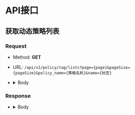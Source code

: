 # API接口

## 获取动态策略列表

### Request

- Method: **GET**
- URL:  ```/api/v1/policy/tag/lists?page={page}&pageSize={pageSize}&policy_name={策略名称}&name={标签}```

- <details>

  <summary>Body</summary>

  ``` json

  ```

</details>

### Response

- <details>

  <summary>Body</summary>

  ``` json
  {
    "msg": {
      "total": 1,
      "page": 1,
      "page_size": 25,
      "items": [
        {
          "id": "61404ff5bb4e33000671e522-61404ff4bb4e33000671e520",
          "name": [
            "WWW-*",
            "Administrator*"
          ],
          "ruleindex": 1,
          "policy_tag": [
            "system_defense"
          ],
          "policy_name": "123"
        }
      ]
    },
    "success": true
  }
  ```

  - 字段说明
    - ```total: 总条数```
    - ```page: 当前页数```
    - ```page_size: 当前页行数```
    - ```items: 列表详情```
      - ```id```
      - ```name: []string 标签数组```
      - ```ruleindex: 规则排名```
      - ```policy_tag: []string 策略配置```
      - ```policy_name: 策略名称```

</details>
